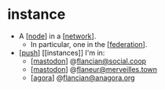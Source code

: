 # instance

- A [[node]] in a [[network]].
  - In particular, one in the [[federation]].
- [[push]] [[instances]] I'm in:
  - [[mastodon]] @flancian@social.coop
  - [[mastodon]] @flaneur@merveilles.town
  - [[agora]] @flancian@anagora.org


[//begin]: # "Autogenerated link references for markdown compatibility"
[node]: node "Node"
[network]: network "Network"
[federation]: federation "Federation"
[push]: push "Push"
[mastodon]: mastodon "Mastodon"
[agora]: agora "Agora"
[//end]: # "Autogenerated link references"